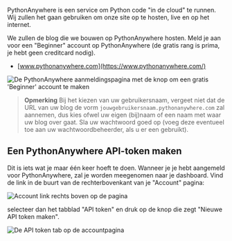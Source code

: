 PythonAnywhere is een service om Python code "in de cloud" te runnen. Wij zullen het gaan gebruiken om onze site op te hosten, live en op het internet.

We zullen de blog die we bouwen op PythonAnywhere hosten. Meld je aan voor een "Beginner" account op PythonAnywhere (de gratis rang is prima, je hebt geen creditcard nodig).

* [www.pythonanywhere.com](https://www.pythonanywhere.com/)

![De PythonAnywhere aanmeldingspagina met de knop om een gratis 'Beginner' account te maken](../deploy/images/pythonanywhere_beginner_account_button.png)

> **Opmerking** Bij het kiezen van uw gebruikersnaam, vergeet niet dat de URL van uw blog de vorm `jouwgebruikersnaam.pythonanywhere.com` zal aannemen, dus kies ofwel uw eigen (bij)naam of een naam met waar uw blog over gaat. Sla uw wachtwoord goed op (voeg deze eventueel toe aan uw wachtwoordbeheerder, als u er een gebruikt).

## Een PythonAnywhere API-token maken

Dit is iets wat je maar één keer hoeft te doen. Wanneer je je hebt aangemeld voor PythonAnywhere, zal je worden meegenomen naar je dashboard. Vind de link in de buurt van de rechterbovenkant van je "Account" pagina:

![Account link rechts boven op de pagina](../deploy/images/pythonanywhere_account.png)

selecteer dan het tabblad "API token" en druk op de knop die zegt "Nieuwe API token maken".

![De API token tab op de accountpagina](../deploy/images/pythonanywhere_create_api_token.png)